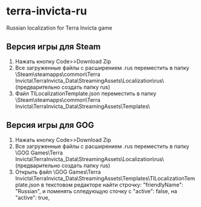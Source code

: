 # terra-invicta-ru
Russian localization for Terra Invicta game

## Версия игры для Steam
  1. Нажать кнопку Code>>Download Zip
  2. Все загруженные файлы с расширением .rus переместить в папку \Steam\steamapps\common\Terra Invicta\TerraInvicta_Data\StreamingAssets\Localization\rus\ (предварительно создать папку rus)
  3. Файл TILocalizationTemplate.json переместить в папку \Steam\steamapps\common\Terra Invicta\TerraInvicta_Data\StreamingAssets\Templates\

## Версия игры для GOG
  1. Нажать кнопку Code>>Download Zip
  2. Все загруженные файлы с расширением .rus переместить в папку \GOG Games\Terra Invicta\TerraInvicta_Data\StreamingAssets\Localization\rus\  (предварительно создать папку rus)
  3. Открыть файл \GOG Games\Terra Invicta\TerraInvicta_Data\StreamingAssets\Templates\TILocalizationTemplate.json в текстовом редакторе найти строчку: "friendlyName": "Russian", и поменять слледующую сточку с "active": false, на "active": true,
    
